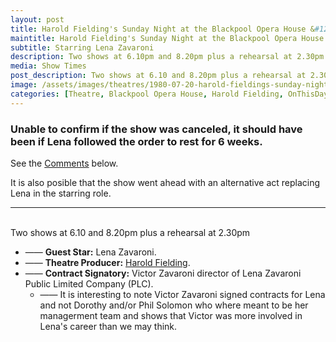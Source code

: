 ```yaml
---
layout: post
title: Harold Fielding's Sunday Night at the Blackpool Opera House &#124; 3O ctober 1982
maintitle: Harold Fielding's Sunday Night at the Blackpool Opera House
subtitle: Starring Lena Zavaroni
description: Two shows at 6.10pm and 8.20pm plus a rehearsal at 2.30pm The Contract for the show was signed by Victor Zavaroni.
media: Show Times
post_description: Two shows at 6.10 and 8.20pm plus a rehearsal at 2.30pm
image: /assets/images/theatres/1980-07-20-harold-fieldings-sunday-night-at-the-blackpool-opera-house-01.jpg
categories: [Theatre, Blackpool Opera House, Harold Fielding, OnThisDay3October]
---
```


### Unable to confirm if the show was canceled, it should have been if Lena followed the order to rest for 6 weeks.
<p>See the <a href="#comments">Comments</a> below.</p>
<p>It is also posible that the show went ahead with an alternative act replacing Lena in the starring role.</p>
<hr>
<br />
Two shows at 6.10 and 8.20pm plus a rehearsal at 2.30pm

* —— **Guest Star:** Lena Zavaroni.
* —— **Theatre Producer:** [Harold Fielding](/biography/harold-fielding).
* —— **Contract Signatory:** Victor Zavaroni director of Lena Zavaroni Public Limited Company (PLC).
     * —— It is interesting to note Victor Zavaroni signed contracts for Lena and not Dorothy and/or Phil Solomon who where meant to be her managerment team and shows that Victor was more involved in Lena's career than we may think.
     

